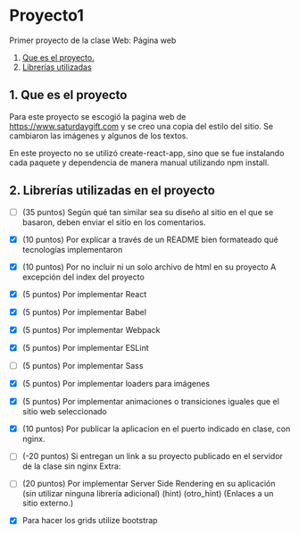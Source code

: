 # Proyecto1

 Primer proyecto de la clase Web: Página web

1. [ Que es el proyecto. ](#desc)
2. [ Librerías utilizadas ](#usage)

<a name="desc"></a>
## 1. Que es el proyecto

Para este proyecto se escogió la pagina web de https://www.saturdaygift.com y se creo una copia del estilo del sitio.  Se cambiaron las imágenes y algunos de los textos.

En este proyecto no se utilizó create-react-app, sino que se fue instalando cada paquete y dependencia de manera manual utilizando npm install.


<a name="usage"></a>
## 2. Librerías utilizadas en el proyecto

- [ ] (35 puntos) Según qué tan similar sea su diseño al sitio en el que se basaron, deben enviar el sitio en los comentarios.
- [x] (10 puntos) Por explicar a través de un README bien formateado qué tecnologías implementaron
- [x]  (10 puntos) Por no incluir ni un solo archivo de html en su proyecto
A excepción del index del proyecto
- [x] (5 puntos) Por implementar React
- [x] (5 puntos) Por implementar Babel
- [x] (5 puntos) Por implementar Webpack
- [x] (5 puntos) Por implementar ESLint
- [ ] (5 puntos) Por implementar Sass
- [x] (5 puntos) Por implementar loaders para imágenes
- [x] (5 puntos) Por implementar animaciones o transiciones iguales que el sitio web seleccionado
- [x] (10 puntos) Por publicar la aplicacion en el puerto indicado en clase, con nginx. 
- [ ] (-20 puntos) Si entregan un link a su proyecto publicado en el servidor de la clase sin nginx
Extra:
- [ ] (20 puntos) Por implementar Server Side Rendering en su aplicación (sin utilizar ninguna librería adicional) (hint) (otro_hint) (Enlaces a un sitio externo.)
- [x] Para hacer los grids utilize bootstrap
 